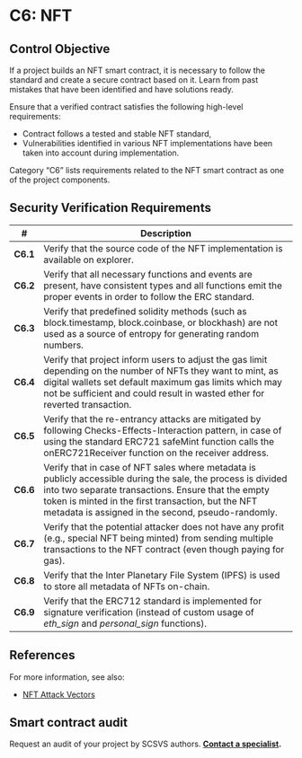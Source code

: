 # C6: NFT

## Control Objective

If a project builds an NFT smart contract, it is necessary to follow the standard and create a secure contract based on it. Learn from past mistakes that have been identified and have solutions ready.

Ensure that a verified contract satisfies the following high-level requirements:
* Contract follows a tested and stable NFT standard,
* Vulnerabilities identified in various NFT implementations have been taken into account during implementation.

Category “C6” lists requirements related to the NFT smart contract as one of the project components.

## Security Verification Requirements

| # | Description |
| --- | --- |
| **C6.1** | Verify that the source code of the NFT implementation is available on explorer. |
| **C6.2** | Verify that all necessary functions and events are present, have consistent types and all functions emit the proper events in order to follow the ERC standard. |
| **C6.3** | Verify that predefined solidity methods (such as block.timestamp, block.coinbase, or blockhash) are not used as a source of entropy for generating random numbers. |
| **C6.4** | Verify that project inform users to adjust the gas limit depending on the number of NFTs they want to mint, as digital wallets set default maximum gas limits which may not be sufficient and could result in wasted ether for reverted transaction. |
| **C6.5** | Verify that the re-entrancy attacks are mitigated by following Checks-Effects-Interaction pattern, in case of using the standard ERC721 safeMint function calls the onERC721Receiver function on the receiver address. |
| **C6.6** | Verify that in case of NFT sales where metadata is publicly accessible during the sale, the process is divided into two separate transactions. Ensure that the empty token is minted in the first transaction, but the NFT metadata is assigned in the second, pseudo-randomly. |
| **C6.7** | Verify that the potential attacker does not have any profit (e.g., special NFT being minted) from sending multiple transactions to the NFT contract (even though paying for gas). |
| **C6.8** | Verify that the Inter Planetary File System (IPFS) is used to store all metadata of NFTs on-chain.|
| **C6.9** | Verify that the ERC712 standard is implemented for signature verification (instead of custom usage of *eth_sign* and *personal_sign* functions). |

## References

For more information, see also:

* [NFT Attack Vectors](https://github.com/Quillhash/NFT-Attack-Vectors)

## Smart contract audit

Request an audit of your project by SCSVS authors.
**[Contact a specialist](https://composable-security.com/contact/).**